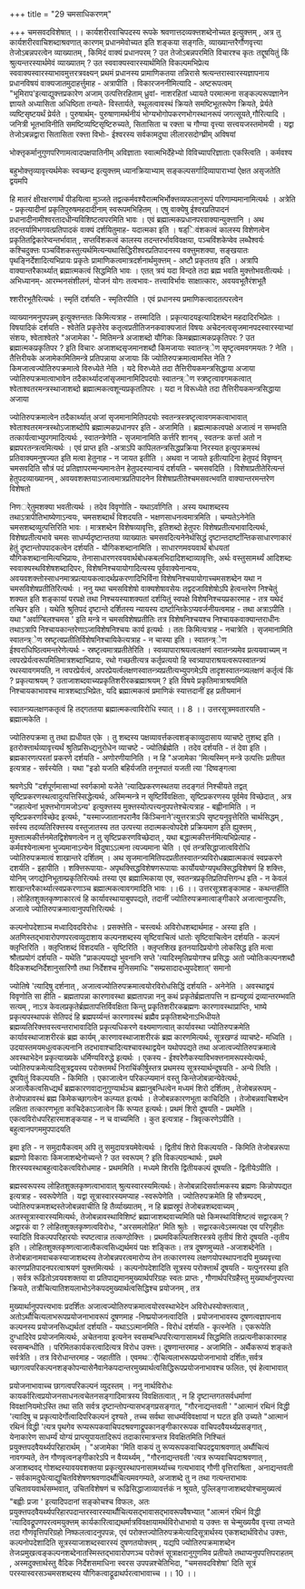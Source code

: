 +++
title = "29 चमसाधिकरणम्"

+++
चमसवदविशेषात् ।। कार्यशरीरवाचिपदस्य रूपके श्रवणात्तदव्यक्त्तशब्देनोच्यत इत्युक्त्तम् , अत्र तु कार्यशरीरवाचिशब्दाश्रवणात् कारणम् प्रधानमेवोच्यत इति शङ्कया सङ्गतिः, व्याख्यान्तरैर्गौणवृत्त्या तेजोऽबन्नपरत्वेन व्याख्यातम् , किमिदं वाक्यं प्रधानपरम् ? उत तेजोऽबन्नपरमिति विचारश्च कृतः तद्दूषयितुं किं श्रुत्यन्तरस्यार्थमेवं व्याख्यातम् ? उत स्ववाक्यस्वारस्यार्थमिति विकल्पमभिप्रेत्य स्ववाक्यस्वारस्याभावमुत्तरत्रवक्ष्यन् प्रथमं प्रधानस्य प्रामाणिकतया तन्निरासे श्रत्यन्तरास्वारस्यज्ञापनाय प्रधानविषयं वाक्यजातमुदाहर्त्तुमाह - अत्रापीति । विकारजननीमित्यादि - अष्टरूपत्वम् "भूमिराप'इत्याद्युक्त्तप्रकारेण अजाम् उत्पत्तिरहिताम् ध्रुवां- नाशरहितां ध्यायते परमात्मना सङ्कल्परूपज्ञानेन ज्ञायते अध्यासिता अधिष्ठिता तन्यते- विस्तार्यते, स्थूलत्वावस्थं क्रियते समष्टिभूतरूपेण क्रियते, प्रेर्यते व्यष्टिसृष्टयर्थं प्रेर्यते । पुरुषार्थम्- पुरुषाणामर्थनीयं भोग्यभोगोपकरणभोगस्थानरूपं जगत्सूयते,गौरित्यादि ।जनित्री भूतभाविनीति समष्टिव्यष्टिसृष्टिरुच्यते, सितासिता च रक्त्ता च गौण्या वृत्त्या सत्त्वयजस्तमोमयी । यद्वा तेजोऽबन्नद्वारा सितासिता रक्त्ता विभोः- ईश्वरस्य सर्वकामदुघा लीलारसदोग्घ्रीम् अविषयां

भोक्त्तृकर्मानुगुणपरिणामत्वादपक्षपातिनीम् अविज्ञाताः स्वात्मभिर्देहेभ्यो विविच्यापरिज्ञाताः एकस्त्विति । कर्मवश्य

बहुभोक्त्तृव्यावृत्त्यर्थमेकः स्वच्छन्द इत्युक्त्तम् ध्यानक्रियाभ्याम् सङ्कल्पसर्गादिव्यापाराभ्यां ऐक्षत असृजतेति द्वयमपि

हि मातरं क्षीरक्षरणार्थं पीडयित्वा मुञ्जते तद्वत्कर्मवश्यैरात्मभिर्भोक्त्तव्यफलानुरूपं परिणाम्यमानामित्यर्थः । अत्रेति - प्रकृत्यादीनां प्रकृतिपुरुषमहदादीनाम् स्वरूपमभिहितम् । एषु वाक्येषु ईश्वरप्रतिपादनं प्रधानादीनामीश्वरतादधीन्यविशिष्टत्वपरमिति भावः । एवं ब्रह्मात्मकप्रधानपरवाक्यान्युक्त्तानि । अथ तदन्तर्यामिभगवत्प्रतिपादकं वाक्यं दर्शयितुमाह- यदात्मका इति । षड्िवंशकत्वं कालस्य विशेणत्वेन प्रकृतितद्विकारेप्वन्तर्भावात् , सप्तविंशकत्वं कालस्य तदन्तरर्भावविवक्षया, पञ्चविंशकेप्वेव लब्धैश्वर्यः कश्चिदुक्त्तः पञ्चविंशकस्तुत्यर्थमित्यन्यथासिद्धिरीश्वरप्रतिपादनस्य वक्त्तुमशक्या, सङ्खयातः पृथङ्निर्देशादित्यभिप्रायः प्रकृतेः प्रामाणिकत्वमात्रदर्शनार्थमुक्त्तम् - अष्टौ प्रकृततय इति । अत्रापि वाक्यान्तरैकार्थ्यात् ब्रह्मात्मकत्वं सिद्धमिति भावः । एतत् त्रयं यदा विन्दते तदा ब्रह्म भवति मुक्त्तोभवतीत्यर्थः । अभिध्यानम्- आरम्भनसंशीलनं, योजनं योगः तत्वभावः- तत्त्वाविर्भावः साक्षात्कारः, अवयवभूतैरंशभूतै

श्शरीरभूतैरित्यर्थः । स्मृतिं दर्शयति - स्मृतिरपीति । एवं प्रधानस्य प्रमाणिकत्वादतत्परत्वेन

व्याख्यानमनुपपन्नम् इत्युक्त्तन्ततः किमित्यत्राह - तस्मादिति । प्रकृत्यादयइत्यादिशब्देन महदादिरभिप्रेतः । विषयादिकं दर्शयति - श्वेतेति प्रकृतेरेव कतृत्वप्रतीतिजनकवाक्यजातं विषयः अचेदनत्वसृजमानपदस्वारस्याभ्यां संशयः, श्वेताश्वेतरे "अजामेका '- मितिमन्त्रे अजाशब्दो यौगिकः किमब्रह्मात्मकप्रकृतिपरः ? उत ब्रह्मात्मकप्रकृतिपर ? इति विचारः अजाशब्दसृजमानशब्दौ किमजायाः स्वातन्त्र्ेण सृष्टृत्वमवगमयतः ? नेति । तैत्तिरीयके अजामेकामितिमन्त्रे प्रतिपन्नाया अजायाः किं ज्योतिरुपक्रमात्वामस्ति नेति ? किमजात्वज्योतिरुपक्रमात्वे विरुध्येते नेति । यदे विरुध्येते तदा तैत्तिरीयकमन्त्रसिद्धाया अजाया ज्योतिरुपक्रमात्वाभावेन तदैकार्थ्यादजांसृजमानामिदिपदयोः स्वातन्त्र्ेण स्त्रष्टृत्वावगमकत्वात् श्वेताश्वतरमन्त्रस्थाजाशब्दो ब्रह्मात्मकत्वशून्यप्रकृततिपरः । यदा न विरूध्येते तदा तैत्तिरीयकमन्त्रसिद्धाया अजाया

ज्योतिरुपक्रमात्वेन तदैकार्थ्यात् अजां सृजमानामितिपदयोः स्वतन्त्रस्त्रष्टृत्वावगमकत्वाभावात् श्वेताश्वतरमन्त्रस्थोऽजाशब्दोपि ब्रह्मात्मकप्रधानपर इति - अजामिति । ब्रह्मत्माकत्वपक्षे अजात्वं न सम्भवति तत्कार्यत्वाभ्युपगमादित्यर्थः , स्वातन्त्रेणेति - सृजमानामिति कर्त्तरि शानच् , स्वतन्त्रः कर्त्ता अतो न ब्रह्मपरतन्त्रत्वमित्यर्थः । एवं प्राप्त इति -अत्राऽपि कापिलतन्त्रसिद्धप्रक्रिया निरस्यत इत्युपक्रमस्थं प्रतिवाक्यमनुषज्यत इति मत्वा हेतुनाह - न जायत इतीति । अथवा न जायते इतीत्यादिना हेतुपदं विवृण्वन् चमसवदिति सौत्रं पदं प्रतिज्ञापरम्मन्यमानःतेन हेतुपदस्यान्वयं दर्शयति - चमसवदिति । विशेषाप्रतीतेरित्यन्तं हेतुपदव्याख्यानम् , अवयवशक्तयाऽजात्वमात्रप्रतिपादनेन विशेषाप्रतीतेश्चमसवत्भवति वाक्यान्तरमन्तरेण विशेषतो

निणर्ेतुमशक्या भवतीत्यर्थः । तदेव विवृणोति - यथाऽर्वागिति । अस्य यथाशब्दस्य तथाऽत्रापीतिभाष्येणाऽन्वयः, चमसशब्दार्थं विशदयति - भक्षणसाधनत्वमात्रमिति । चम्यतेऽनेनेति चमसशब्दव्युत्पत्तिरिति भावः । मात्रशब्देन विशेषव्यावृत्तिः, इतिशब्दो हेतुपरः विशेषप्रतीत्यभावादित्यर्थः, विशेषप्रतीत्यभावे चमसः साधर्म्यदृष्टान्ततया व्याख्यातः चमसवदित्यनेनेर्थसिद्धं दृष्टान्तदार्ष्टांन्तिकसाधारणाकारं हेतुं दृष्टान्तोपपादकत्वेन दर्शयति - यौगिकशब्दानामिति । साधारणमवयवार्थं बोधयतां यौगिकशब्दानामित्यभिप्रायः, तेनासाधारणरवयवार्थबोधकबलभिदादिशब्दाव्यावृत्तिः, अर्थः वस्तुसामर्थ्यं आदिशब्दः स्ववाक्यस्थविशेषशब्दादिपरः, विशेषनिश्चयायोगादित्यस्य पूर्ववाक्येनान्वयः, अवयवशक्त्तोस्साधनमात्रप्रत्यायकत्वादर्थप्रकरणादिभिर्विना विशेषनिश्चयायोगाच्चमसशब्देन यथा न चमसविशेषप्रतीतिरित्यर्थः । ननु यथा चमसविशेषो वाक्यशेषावसेयः तद्वदजाविशेषोऽपि हेत्वन्तरेण निश्चेतुं शक्यत इति शङ्कायां परपक्षे तथा निश्चयस्याशक्यतां दर्शयितुं स्वपक्षे विशेषनिश्चयप्रकारमाह - तत्र यथेदं तच्छिर इति । यथेति श्रुतिपदं दृष्टान्ते दर्शितस्य न्यायस्य दार्ष्टान्तिकेऽप्यवर्जनीयत्वमाह - तथा अत्राऽपीति । यथा "अर्वाग्बिलश्चमस ' इति मन्त्रे न चमसविशेषप्रतीतिः तत्र विशेषनिश्चयश्च निश्चायकवाक्यान्तराधीनः तथाऽत्रापि निश्चायकान्तरेणाऽजाविशेषनिश्चयः कार्य इत्यर्थः । ततः किमित्यत्राह - नचात्रेति । सृजमानामिति स्वातन्त्र्ेण स्रष्टृत्वप्रतीतिर्विशेषनिश्चायिकेत्यत्राह - न चास्या इति । स्वातन्त्र्ेण ईश्वराधिष्ठित्वमन्तरेणेत्यर्थः - स्रष्टृत्वमात्रप्रतीतेरिति । स्वव्यापाराश्रयत्वलक्षणं स्वातन्त्र्यमेव प्रत्ययवाच्यम् न त्वपरप्रेर्यत्वरूपमितिमात्रशब्दाभिप्रायः, रथो गच्छतीत्यत्र कर्तृप्रत्ययो हि स्वत्र्यापाराश्रयत्वरूपस्वातन्त्र्यं रथस्यावगमयति, न त्वपरप्रेर्यत्वं, अपरप्रेयर्त्वलक्षणस्वातन्त्र्यप्रतीत्यभ्युपगमेऽपि तादृशस्वातन्त्र्यलक्षणं कर्तृत्वं किं ? प्रकृत्याश्रयम् ? उताजाशब्दवाच्यप्रकृतिशरीरकब्रह्माश्रयम् ? इति विषये प्रकृतिमात्राश्रयमिति निश्चायकाभावश्च मात्रशब्दाऽभिप्रेतः, यदि ब्रह्मात्मकत्वं प्रमाणिकं स्यात्तदानीं इह प्रतीयमानं

स्वातन्त्र्यलक्षणकतृत्वं हि तद्गततया ब्रह्मात्मकत्वाविरोधि स्यात् ।। 8 ।। उत्तरसूत्रमवतारयति - ब्रह्मात्मकेति ।

ज्योतिरुपक्रमा तु तथा ह्यधीयत एके । तु शब्दस्य पक्षव्यावर्त्तकत्वशङ्काव्युदासाय व्याचष्टे तुशब्द इति । इतरोक्त्तार्थव्यावृत्त्यर्थं श्रुतिप्रसिध्द्यनुरोधेन व्याचष्टे - ज्योतिर्ब्रह्मेति । तदेव दर्शयति - तं देवा इति । ब्रह्मकारणत्परतां प्रकरणे दर्शयति - अणोरणीयानिति । न हि "अजामेका 'मित्यस्मिन् मन्त्रे उत्पत्तिः प्रतीयत इत्यत्राह - सर्वस्येति । यथा "इडो यजति बहिर्यजति तनूनपातं यजती त्या 'दिष्वङ्गत्वा

श्रवणेऽपि "दर्शपूर्णमासाभ्यां स्वर्गकामो यजेते 'त्यादिप्रकरणस्थतया तदङ्गतं निश्चीयते तद्वत् सृष्टिप्रकरणस्थत्वादुत्पत्तिस्सिद्धेत्यर्थः, अस्मिन्मन्त्रे न सृष्टिर्विवक्षिताः, सृष्टिप्रकरणस्य पूर्वमेव विच्छेदात् , अत्र "जहात्येनां भुक्त्तभोगामजोऽन्य' इत्युक्त्तस्य मुक्त्तस्योत्पत्त्यनुपपत्तेश्चेत्यत्राह - बह्वीनामिति । न सृष्टिप्रकरणविच्छेद इत्यर्थः, "यस्माज्जातानपरानैव किंञ्चिनाने'त्युत्तरत्राऽपि सृष्टयनुवृत्तेरिति चार्थसिद्धम् , सर्वस्य तदव्यतिरिक्त्तस्य वस्तुजातस्य तत उत्पत्त्या तदात्मकत्वोपदेशे प्रक्रियमाण इति ह्युक्त्तम् , मुक्त्तात्मकीर्त्तनमेतद्विशेषणत्वेन न तु सृष्टिप्रकरणविच्छेदात् , यथा बद्धात्मकीत्तर्नमित्यभिप्रेत्याह - कर्मवश्येनात्मना भुज्यमानाऽन्येन विदुषाऽऽत्मना त्यज्यमाना चेति । एवं तन्त्रसिद्धाजात्वविरोधि ज्योतिरुपक्रमात्वं शाखान्तरे दर्शितम् । अथ सृजमानामितिपदप्रतीतस्वातन्त्र्यविरोधब्रह्मात्मकत्वं स्वप्रकरणे दशर्यति - इहापीति । शक्त्तिरूपायाः- अपृथक्सिद्धविशेषणरूपायाः कार्योययोग्यपृथक्सिद्धविशेषणं हि शक्त्तिः, योनिम् जगद्योनिभूताम्प्रकृतिरित्यर्थः तस्या एव ब्रह्मात्मिकाया एव, स्वतन्त्रप्रकृतिप्रतिपत्तिगन्ध इति - न केवलं शाखान्तरैकार्थ्यात्स्वप्रकरणाञ्च ब्रह्मात्मकत्वावगमादिति भावः ।।6 ।। उत्तरसूत्रशङ्कामाह - कथन्तर्हीति । लोहितशुक्लकृष्णाकारत्वं हि कार्यावस्थायाबुपपद्यते, तदानीं ज्योतिरुपक्रमात्वाङ्गीकारे अजात्वानुपपत्तिः, अजात्वे ज्योतिरुपक्रमात्वानुपपत्तिरित्यर्थः ।

कल्पनोपदेशाञ्च मध्वादिवदविरोधः । प्रसक्त्तेति - चस्त्वर्थः अविरोधशब्दार्थमाह - अस्या इति । अतणिस्तद्भावारोपणपरत्वव्युदाशाय कल्पनशब्दस्य सृष्टिवाचित्वं धातोः सृष्टिवाचित्वेन दर्शयति - कल्पनं क्लृप्तिरिति । क्लृप्तिशब्दं विशदयति - सृष्टिरिति । क्लृप्तशिख इतनयादिप्रयोगो लोकसिद्ध इति मत्वा श्रौतप्रयोगं दर्शयति - यथेति "प्राकल्पयद्यो भुवनानि सप्ते 'त्यादिस्मृतिप्रयोगश्च प्रसिद्धः अतो ज्योतिःकल्पनशब्दौ वैदिकशब्दनिर्देशानुसारिणौ तथा निर्देशश्च मुनिसमाधिः "सम्प्रसादादध्युपदेशात्' समानो

ज्योतिषे 'त्यादिषु दर्शनात् , अजात्वज्योतिरुपक्रमात्वयोरविरोधसिद्धिं दर्शयति - अनेनेति । अवस्थाद्वयं विवृणोति सा हीति - ब्रह्मतापन्ना कारणावस्था ब्रह्मतापन्ना ननु कथं प्रकृतेर्ब्रह्मतापत्ति न ह्यन्यद्द्रव्यं द्रव्यान्तरम्भवति सत्यम् , नाऽत्र केवलप्रकृतेर्ब्रह्मतापत्तिर्विवक्षिता किन्तु प्रकृतिशरीरकब्रह्मणः कारणावस्थाप्राप्तिः, भाष्ये प्रकृत्यपस्थापकं सेतिपदं हि ब्रह्मपर्य्यन्तं कारणावस्थं ब्रह्मैव प्रकृतिशब्देनाऽभिधीयते ब्रह्मव्यतिरिक्त्तवस्त्वन्तराभावादिति प्रकृत्यधिकरणे वक्ष्यमाणत्वात् कार्यावस्था ज्योतिरुपक्रमेति कार्यावस्थाजाशरीरकं ब्रह्म कार्यम् ,कारणावस्थाजाशरीरकं ब्रह्म कारणमित्यर्थः, सूत्रखण्डं व्याचष्टे- मध्विति । उदयास्तमयमधुत्वकल्पनानि तदभावाश्चादित्यश्चावस्थाद्वयेन यथोपपद्यते तथा अजात्वज्योतिरुपक्रमात्वे अवस्थाभेदेन प्रकृत्याख्यके धर्मिण्यविरुद्धे इत्यर्थः । एकस्य - ईश्वरेणैकस्याविभक्त्तनामरूपस्येत्यर्थः, ज्योतिरुपक्रमेत्यादिसूत्रद्वयस्य परोक्त्तमर्थं निराचिंकीर्षुस्तत्र प्रथमस्य सूत्रस्यार्थन्दूषयति - अन्ये त्विति । दूषयितुं विकल्पयति - किमिति । एकाजात्वेन परिकल्प्यमानं वस्तु किन्तेजोबन्नान्येवेत्यर्थः, अजात्वैकत्वसिध्द्यर्थं ब्रह्मकारणवादानुगुण्यार्थञ्च ब्रह्मानुबन्धित्वेन मध्यमं शिरो दर्शितम् , तेजोबन्नरूपम् - तेजोपन्नावस्थं ब्रह्म किमेकच्छागत्वेन कल्प्यत इत्यर्थः । तेजोबन्नकारणभूता काचिदिति । तेजोबन्नवाचिशब्देन लक्षिता तत्कारणभूता काचिदेकाऽजात्वेन किं रूप्यत इत्यर्थः। प्रथमं शिरो दूषयति - प्रथमेति । एकत्वविरोधपरिहारमाशङ्कयाह - न च वाच्यमिति । कुत इत्यत्राह - त्रिवृत्करणेऽपीति । बहुत्वानपगममुपपादयति

इमा इति - न समुदायैकत्वम् अपि तु समुदायत्रयमेवेत्यर्थः । द्वितीयं शिरो विकल्पयति - किमिति तेजोबन्नरूपा ब्रह्मणो विकाराः किमजाशब्देनोच्यन्ते ? उत स्वरूपम् ? इति विकल्पग्रन्थार्थः , प्रथमे शिरस्यवस्थाबहुत्वादेकत्वविरोधमाह - प्रथममिति । मध्यमे शिरसि द्वितीयकल्पं दूषयति - द्वितीयेऽपीति ।

ब्रह्मस्वरूपस्य लोहितशुक्लकृष्णत्वाभावात् श्रुत्यस्वारस्यमित्यर्थः। तेजोबन्नादिसर्वात्मकस्य ब्रह्मणः किन्नोपपद्यत इत्यत्राह - स्वरूपेणेति । यद्वा सूत्रास्वारस्यमप्याह -स्वरूपेणेति । ज्योतिरुपक्रमेति हि सौत्रम्पदम् , ज्योतिरुपक्रमशब्दस्तेजोबन्नवाचीति हि तैर्व्याख्यातम् , न हि ब्रह्मस्रूपं तेजोबन्नशब्दवाच्यम् , अतस्सूत्रास्वारस्यमित्यर्थः, तेजोबन्नावस्थाविशिष्टं ब्रह्माजाशब्दवाच्यमिति पक्षे किमस्थाविशिष्टत्वं सद्वारकम् ? अद्वारकं वा ? लोहितशुक्लकृष्णत्वविरोधः, "अरसमलोहित' मिति श्रुतेः । सद्वारकत्वेऽस्मत्पक्ष एव परिगृहीतः स्यादिति विकल्पपरिहारयोः स्पष्टत्वान्न तत्कण्ठोक्त्तिः । प्रथमविकल्पितशिरस्त्रये तृतीयं शिरो दूषयति -तृतीय इति । लोहितशुक्लकृष्णत्वाजात्वैकत्वसिध्द्यर्थमयं पक्षः शङ्कितः। तत्र दूषणमुच्यते -अजाशब्देनेति । तेजोबन्नानामवाचकस्याजाशब्दस्य तेजोबन्नपरत्वमारोप्य तेन तत्कारणस्य लक्षणयोपस्थापनादपि मुख्यवृत्त्या कारणप्रतिपादनपरत्वाश्रयणं युक्त्तमित्यर्थः । कल्पनोपदेशादिति सूत्रस्य परोक्त्तार्थं दूषयति - यत्पुनरस्या इति । सर्वत्र रूढितोऽवयवशक्तया वा प्रतिपाद्यमानमुख्यार्थपरिग्रहः स्वतः प्राप्तः , गौणार्थपरिग्रहैस्तु मुख्यार्थानुपपत्त्या क्रियते, तत्रौचित्यातिशयलाभोऽनेकपदमुख्यार्थत्वसिद्धिश्च प्रयोजनम् , तत्र

मुख्यार्थानुपपत्त्यभावः प्रदर्शितः अजात्वज्योतिरुपक्रमात्वयोरवस्थाभेदेन अविरोधस्योक्त्तत्वात् , अतोऽर्थौचित्यलाभरूपप्रयोजनाभावरूपं दूषणमाह -निष्प्रयोजनत्वादिति । प्रयोजनाभावस्य दूषणत्वज्ञापनाय कल्पनस्य प्रयोजनसिध्द्यर्थतां दर्शयति - यथाऽऽत्मानमिति - विरोधं दर्शयति - कृत्स्नेति । एकरूपेति दुग्धादिरेव प्रयोजनमित्यर्थः, अचेतनाया इत्यनेन स्वसम्बन्धिपरित्यागासामर्थ्यं सिद्धमिति तत्प्रत्यनीकाकारमाह स्वसम्बन्धीति । परिमितकार्यकरत्वादित्यत्र विरोध उक्त्तः। दूषणान्तरमाह - अजामिति - अर्थैकरूप्यं शङ्कते सर्वत्रेति । तत्र विरोधान्तरमाह - जहातीति । एवमथर्ौचित्यलाभरूपप्रयोजनाभावो दर्शितः,सर्वत्र च्छागत्वपरिकल्पनशङ्कोपन्यासेनैवानेकपदान्तरमुख्यार्थत्वसिद्धिरूपप्रयोजनाभावश्च फलितः, एवं हेत्वाभावात्

प्रयोजनाभावाच्च छागत्वपरिकल्पनं व्युदस्तम् । ननु नार्थविरोधः कायर्कारित्वप्रयोजनसाधनत्वचेतनसङ्गादिमात्रस्य विवक्षितत्वात् , न हि दृष्टान्तगतसर्वधर्माणां विवक्षानियमोऽस्ति तथा सति सर्वत्र दृष्टान्तोपन्यासभङ्गप्रसङ्गात्, "गौरनाद्यन्तवती ' "आत्मानं रथिनं विद्धी 'त्यादिषु च प्रकृत्यादेर्गोत्वादिपरिकल्पनं दृश्यते , तच्च सर्वथा साधर्म्यविवक्षायां न घटत इति उच्यते "आत्मानं रथिनं विद्धी 'त्यत्र पृथगेव रूप्यरूपकवाचिपदश्रवणाद्रूपकानङ्गीकाररूपक वाचिपदवैयर्थ्यप्रसङ्गात् , येनाकारेण साधर्म्यं योग्यं प्राप्त्युपायतादिरूपं तदाकारमात्रन्तत्र विवक्षितमिति निश्चितं प्रयुक्त्तपदवैयर्थ्यपरिहारार्थम् । "अजामेका 'मिति वाकयं तु रूप्यरूपकवाचिपदद्वयाश्रवणात् अर्थौचित्यं नावगम्यते, तेन गौणवृत्वनङ्गीकारेऽपि न वैय्यर्थ्यम् , "गौरनाद्यन्तवती 'त्यत्र रूप्यवाचिपदाश्रवणात् , अजाशब्दवद् गोशब्दस्यावयवशक्तया प्रकृत्युपस्थापनासामर्थ्याच्च गत्यभावाद् गौणी वृत्तिराश्रिता , अनाद्यन्तवती - सर्वकामदुघेत्याद्युचितविशेषणश्रवणादर्थौचित्यमवगम्यते, अजाशब्दे तु न तथा गत्यन्तराभावः उचितावयवार्थसम्भवात्, उचितविशेषणं च रूढिसिद्धाजाव्यावर्त्तकं न श्रूयते, पुल्लिङ्गाजाशब्दयोश्चामुख्यत्वं "बह्वीः प्रजा ' इत्यादिपदानां सङ्कोचश्च विफलः, अतः प्रयुक्त्तपदवैयर्थ्यपरिहारपदान्तरस्वारस्यार्थौचित्यसद्भावासद्भावरूपवैषभ्यात् "आत्मनं रथिनं विद्धी 'त्यादिवद्रूपणपरत्वमयुक्त्तम् कार्यकारित्वाद्यथर्मात्रविवक्षायामर्थविरोधाभावो य उक्त्तः स चेन्मुख्ययैव वृत्त्या लभ्यते तदा गौणवृत्तिपरिग्रहो निष्फलत्वादनुपपन्नः, एवं परोक्त्तज्योतिरुपक्रमेत्यादिसूत्रार्थस्य एकशब्दार्थविरोध उक्त्तः, कल्पनोपदेशादिति सूत्रस्याजाशब्दस्वारस्यं दुषणतयोक्त्तम् , यद्यपि ज्योतिरुपक्रमाशब्देन तेजःप्रमुखत्वङ्कल्पनशब्देनातस्मिस्तद्भावारोपणञ्च परोक्त्तं सूत्राक्षरानुगुणमिव प्रतीयते तथाप्यनुपपत्तिपराहतम् , अस्मदुक्त्तार्थस्तु वैदिक निर्देशसमाधिना स्वरस उपपन्नश्चेतिभिदा, "चमसवदविशेषा' दिति सूत्रं परस्यास्वरसञ्चमसशब्दस्य यौगिकत्वाद्रूढाथर्परत्वाभावाच्च ।। 10 ।।

